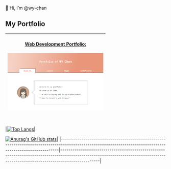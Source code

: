 👋 Hi, I’m @wy-chan
<h2>My Portfolio</h2>

| <h4><a href="https://wy-chan.github.io/Portfolio/">Web Development Portfolio:</a></h4><kbd><a href="https://wy-chan.github.io/Portfolio/" target="_blank"><img src="portfolio_img.png" alt="screenshot" width="300"></a></kbd> |
| ------ |
<br>

|[![Top Langs](https://github-readme-stats.vercel.app/api/top-langs/?username=wy-chan&hide_border=true&title_color=05BB63)](https://github.com/anuraghazra/github-readme-stats)|

[![Anurag's GitHub stats](https://github-readme-stats.vercel.app/api?username=wy-chan&border_radius=5px&hide_border=true&title_color=05BB63)](https://github.com/anuraghazra/github-readme-stats)|
|-----------------------------------------------------------------------------------------------------------------------------------------------------------|-------------------------------------------------------------------------------------------------------------------------------------------------------------------------------|
   



<!---
wy-chan/wy-chan is a ✨ special ✨ repository because its `README.md` (this file) appears on your GitHub profile.
You can click the Preview link to take a look at your changes.
--->
